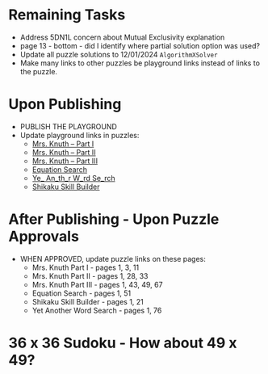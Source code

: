 # Remaining Tasks

* Address 5DN1L concern about Mutual Exclusivity explanation
* page 13 - bottom - did I identify where partial solution option was used?
* Update all puzzle solutions to 12/01/2024 `AlgorithmXSolver`
* Make many links to other puzzles be playground links instead of links to the puzzle.


# Upon Publishing

* PUBLISH THE PLAYGROUND
* Update playground links in puzzles:
  * [Mrs. Knuth – Part I](https://www.codingame.com/contribute/view/94231c8a12567007bde24553f6a9e3de55981)
  * [Mrs. Knuth – Part II](https://www.codingame.com/contribute/view/950238e7e8f40105ccd0fd6237bf60c4d25b3)
  * [Mrs. Knuth – Part III](https://www.codingame.com/contribute/view/959460130d2f9792d933f75838edb639a6dae)
  * [Equation Search](https://www.codingame.com/contribute/view/100071e2989e321b98a5118cdacdf90ebf6d26)
  * [Ye_ An_th_r W_rd Se_rch](https://www.codingame.com/contribute/view/493839424591127bcdbb6371018895b7bf742)
  * [Shikaku Skill Builder](https://www.codingame.com/contribute/view/10244722a13a0e3269ba38f7c562148ed31d32)
 

# After Publishing - Upon Puzzle Approvals

* WHEN APPROVED, update puzzle links on these pages:
  * Mrs. Knuth Part I - pages 1, 3, 11
  * Mrs. Knuth Part II - pages 1, 28, 33
  * Mrs. Knuth Part III - pages 1, 43, 49, 67
  * Equation Search - pages 1, 51
  * Shikaku Skill Builder - pages 1, 21
  * Yet Another Word Search - pages 1, 76
 
# 36 x 36 Sudoku - How about 49 x 49?
